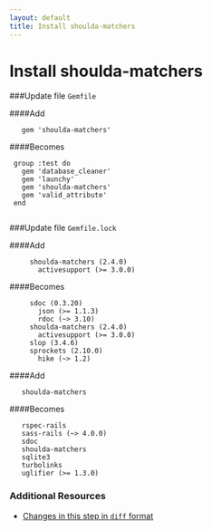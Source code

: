 ```yaml
---
layout: default
title: Install shoulda-matchers
---
```


<h1 id="main">Install shoulda-matchers</h1>

###Update file `Gemfile`

####Add
```
   gem 'shoulda-matchers'
```


####Becomes
```
 group :test do
   gem 'database_cleaner'
   gem 'launchy'
   gem 'shoulda-matchers'
   gem 'valid_attribute'
 end
 

```


###Update file `Gemfile.lock`

####Add
```
     shoulda-matchers (2.4.0)
       activesupport (>= 3.0.0)
```


####Becomes
```
     sdoc (0.3.20)
       json (>= 1.1.3)
       rdoc (~> 3.10)
     shoulda-matchers (2.4.0)
       activesupport (>= 3.0.0)
     slop (3.4.6)
     sprockets (2.10.0)
       hike (~> 1.2)

```


####Add
```
   shoulda-matchers
```


####Becomes
```
   rspec-rails
   sass-rails (~> 4.0.0)
   sdoc
   shoulda-matchers
   sqlite3
   turbolinks
   uglifier (>= 1.3.0)

```



### Additional Resources

* [Changes in this step in `diff` format](https://github.com/software-academy/rails_getting_started_bdd/commit/111e856e42ef3665094a83d518e6afca6256b52f)

